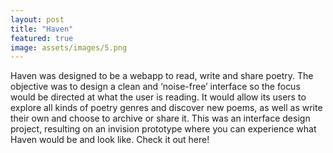 ```yaml
---
layout: post
title: "Haven"
featured: true
image: assets/images/5.png
---
```


Haven was designed to be a webapp to read, write and share poetry. The objective was to design a clean and ‘noise-free’ interface so the focus would be directed at what the user is reading. It would allow its users to explore all kinds of poetry genres and discover new poems, as well as write their own and choose to archive or share it. This was an interface design project, resulting on an invision prototype where you can experience what Haven would be and look like.
Check it out here!